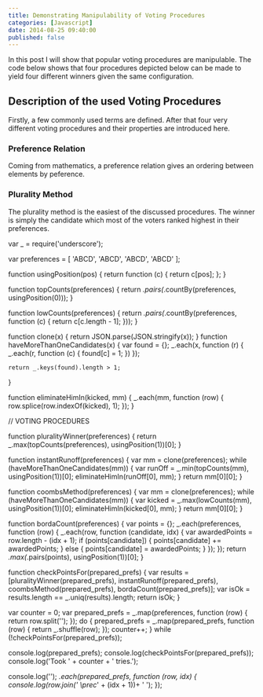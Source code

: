 ```yaml
---
title: Demonstrating Manipulability of Voting Procedures
categories: [Javascript]
date: 2014-08-25 09:40:00
published: false
---
```


In this post I will show that popular voting procedures are manipulable.
The code below shows that four procedures depicted below can be made to yield
four different winners given the same configuration.

## Description of the used Voting Procedures

Firstly, a few commonly used terms are defined. After that
four very different voting procedures and their properties are introduced here.

### Preference Relation

Coming from mathematics, a preference relation gives an ordering between elements
by peference.

### Plurality Method

The plurality method is the easiest of the discussed procedures.
The winner is simply the candidate which most of the voters
ranked highest in their preferences.



var _ = require('underscore');

var preferences = [
	'ABCD',
	'ABCD',
	'ABCD',
	'ABCD'
];

function usingPosition(pos) {
	return function (c) {
		return c[pos];
	};
}

function topCounts(preferences) {
	return _.pairs(_.countBy(preferences, usingPosition(0)));
}

function lowCounts(preferences) {
	return _.pairs(_.countBy(preferences, function (c) { return c[c.length - 1]; }));
}

function clone(x) {
	return JSON.parse(JSON.stringify(x));
}
function haveMoreThanOneCandidates(x) {
	var found = {};
	_.each(x, function (r) {
		_.each(r, function (c) {
			found[c] = 1;
		})
	});
	
	return _.keys(found).length > 1;
}

function eliminateHimIn(kicked, mm) {
	_.each(mm, function (row) {
		row.splice(row.indexOf(kicked), 1);
	});
}

// VOTING PROCEDURES

function pluralityWinner(preferences) {
	return _.max(topCounts(preferences), usingPosition(1))[0];
}

function instantRunoff(preferences) {
	var mm = clone(preferences);
	while (haveMoreThanOneCandidates(mm)) {
		var runOff = _.min(topCounts(mm), usingPosition(1))[0];
		eliminateHimIn(runOff[0], mm);
	}
	return mm[0][0];
}

function coombsMethod(preferences) {
	var mm = clone(preferences);
	while (haveMoreThanOneCandidates(mm)) {
		var kicked = _.max(lowCounts(mm), usingPosition(1))[0];
		eliminateHimIn(kicked[0], mm);
	}
	return mm[0][0];
}

function bordaCount(preferences) {
	var points = {};
	_.each(preferences, function (row) {
		_.each(row, function (candidate, idx) {
			var awardedPoints = row.length - (idx + 1);
			if (points[candidate]) {
				points[candidate] += awardedPoints;
			} else {
				points[candidate] = awardedPoints;
			}
		});
	});
	return _.max(_.pairs(points), usingPosition(1))[0];
}


function checkPointsFor(prepared_prefs) {
	var results = [pluralityWinner(prepared_prefs), instantRunoff(prepared_prefs), coombsMethod(prepared_prefs), bordaCount(prepared_prefs)];
	var isOk = results.length == _.uniq(results).length;
	return isOk;
}


var counter = 0;
var prepared_prefs = _.map(preferences, function (row) { return row.split(''); });
do {
	prepared_prefs = _.map(prepared_prefs, function (row) {
		return _.shuffle(row);
	});
	counter++;
} while (!checkPointsFor(prepared_prefs));

console.log(prepared_prefs);
console.log(checkPointsFor(prepared_prefs));
console.log('Took ' + counter + ' tries.');

console.log('');
_.each(prepared_prefs, function (row, idx) {
	console.log(row.join(' \\prec_' + (idx + 1))+ ' ');
});
